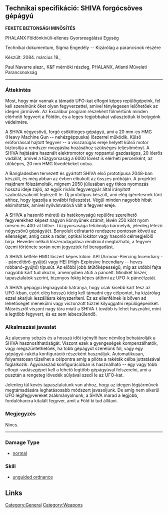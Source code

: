 ## Technikai specifikáció: SHIVA forgócsöves gépágyú

**FEKETE BIZTONSÁGI MINŐSÍTÉS**

PHALANX Földönkívüli-ellenes Gyorsreagálású Egység

Technikai dokumentum, Sigma Engedély -- Kizárólag a parancsnok részére

Készült: 2084. március 19.,

Paul Navarre alezr., K&F mérnöki részleg, PHALANX, Atlanti Műveleti
Parancsnokság

------------------------------------------------------------------------

### Áttekintés

Most, hogy már vannak a támadó UFO-kat elfogni képes repülőgépeink, fel
kell szerelnünk őket olyan fegyverzettel, amivel ténylegesen lelőhetőek
az idegen járművek. Az Excalibur program részeként fölmértünk minden
elérhető fegyvert a Földön, és a leges-legjobbakat választottuk ki
bolygónk védelmére.

A SHIVA négycsövű, forgó csőköteges gépágyú, ami a 20 mm-es HMG (Heavy
Machine Gun -- nehézgéppuska) lőszerrel működik. Külső erőforrással
hajtott fegyver -- a visszarúgás ereje helyett külső motor biztosítja a
rendszer mozgásba hozásához szükséges teljesítményt. A SHIVA hajtására
használt elektromotor egy roppantul gazdaságos, 20 lóerős vadállat,
amivel a tűzgyorsaság a 6000 lövést is elérheti percenként, az ütőképes,
20 mm HMG lövedékeket ontva.

A Bangladesben tervezett és gyártott SHIVA első prototípusa 2048-ban
készült, és még abban az évben elbukott az összes próbáján. A projektet
majdnem fölszámolták, mígnem 2050 júliusában egy titkos nyomozás hosszú
ideje zajló, az egyik rivális fegyvergyár által irányított
szabotázsakciót leplezett le. Új prototípus készült, ami elég
ígéretesnek tűnt ahhoz, hogy igazolja a további fejlesztést. Végül
minden nagyobb hibát elsimítottak, amivel nyilvánvalóvá vált a fegyver
ereje.

A SHIVA a hasonló méretű és hatékonyságú repülőre szerelhető
fegyverekhez képest nagyon könnyűnek számít, lévén 250 kilót nyom üresen
és 400-at töltve. Tűzgyorsasága felülmúlja bármelyik, jelenleg létező
négycsövű gépágyúét. Bonyolult célratartó rendszere pontosan követi az
ellenséget, amíg csak a radar, optikai lokátor vagy hasonló célmegjelölő
bírja. Heveder nélküli lőszeradagolása rendkívül megbízható, a fegyver
üzemi története során nem jegyeztek fel beragadást.

A SHIVA kétféle HMG lőszert képes kilőni: API (Armour-Piercing
Incendiary -- páncéltörő-gyújtó) vagy HEI (High-Explosive Incendiary --
heves robbanó-gyújtó) típusút. Az előbbi jobb átütőképességű, míg az
utóbbi fajta nagyobb kárt tud okozni, amennyiben átüti a páncélt.
Mindkét lőszer, tapasztalatok szerint, bizonyos fokig képes áttörni az
UFO-k páncélzatát.

A SHIVA gépágyú legnagyobb hátránya, hogy csak kisebb kárt tesz az
UFO-kban, ezért elég hosszú ideig kell támadni egy célpontot, ha
kizárólag ezzel akarjuk leszállásra kényszeríteni. Ez az ellenfélnek is
bőven ad lehetőséget menekülni vagy viszonzott tűzzel kilyuggatni
repülőgépeinket. Másrészről viszont nagy tára miatt a SHIVA-t tovább is
lehet használni, mint a legtöbb fegyvert, és ez sem lebecsülendő.

### Alkalmazási javaslat

Az alacsony sebzés és a hosszú időt igénylő harc némileg behatárolják a
SHIVA hasznosíthatóságát. Viszont ezek a gyengeségek kompenzálhatók,
vagy megszüntethetőek, ha több gépágyút szerelünk föl, vagy egy
gépágyú-rakéta konfiguráció részeként használjuk. Automatikusan,
folyamatosan tüzelhet a célpontra amíg a pilóta a rakéták célba
juttatásával foglalkozik. Ágyúnaszád konfigurációban is használható --
egy vagy több elfogó-vadászgépet kell a lehető legtöbb gépágyúval
felszerelni, ami a pusztán a rengeteg lövedék súlyával szedi le az
UFO-kat.

Jelenleg túl kevés tapasztalatunk van ahhoz, hogy az idegen légijárművek
megtámadására leghatásosabb módszert javasoljunk. De amíg nem sikerül
UFO légifegyvereket zsákmányolnunk, a SHIVA marad a legjobb,
fordulóharcra kitalált fegyver, amit a Föld ki tud állítani.

### Megjegyzés

Nincs.

------------------------------------------------------------------------

### Damage Type

- [normal](Damage/normal "wikilink")

### Skill

- [unguided ordnance](Skills/unguided "wikilink")

## Links

[Category:General](Category:General "wikilink")
[Category:Weapons](Category:Weapons "wikilink")